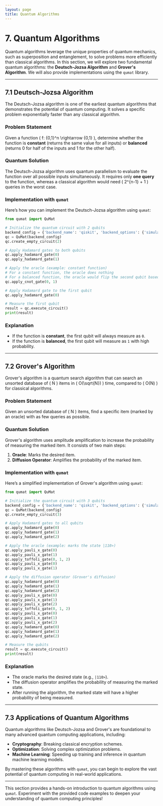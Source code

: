 ```yaml
---
layout: page
title: Quantum Algorithms
---
```


# 7. Quantum Algorithms

Quantum algorithms leverage the unique properties of quantum mechanics, such as superposition and entanglement, to solve problems more efficiently than classical algorithms. In this section, we will explore two fundamental quantum algorithms: the **Deutsch-Jozsa Algorithm** and **Grover's Algorithm**. We will also provide implementations using the `qumat` library.
  
---  

## 7.1 Deutsch-Jozsa Algorithm

The Deutsch-Jozsa algorithm is one of the earliest quantum algorithms that demonstrates the potential of quantum computing. It solves a specific problem exponentially faster than any classical algorithm.

### Problem Statement
Given a function \( f: \{0,1\}^n \rightarrow \{0,1\} \), determine whether the function is **constant** (returns the same value for all inputs) or **balanced** (returns 0 for half of the inputs and 1 for the other half).

### Quantum Solution
The Deutsch-Jozsa algorithm uses quantum parallelism to evaluate the function over all possible inputs simultaneously. It requires only **one query** to the function, whereas a classical algorithm would need \( 2^{n-1} + 1 \) queries in the worst case.

### Implementation with `qumat`
Here’s how you can implement the Deutsch-Jozsa algorithm using `qumat`:

```python  
from qumat import QuMat

# Initialize the quantum circuit with 2 qubits
backend_config = {'backend_name': 'qiskit', 'backend_options': {'simulator_type': 'qasm_simulator', 'shots': 1000}}  
qc = QuMat(backend_config)  
qc.create_empty_circuit(2)

# Apply Hadamard gates to both qubits
qc.apply_hadamard_gate(0)  
qc.apply_hadamard_gate(1)

# Apply the oracle (example: constant function)
# For a constant function, the oracle does nothing
# For a balanced function, the oracle would flip the second qubit based on the first qubit
qc.apply_cnot_gate(0, 1)

# Apply Hadamard gate to the first qubit
qc.apply_hadamard_gate(0)

# Measure the first qubit
result = qc.execute_circuit()  
print(result)  
```

### Explanation
- If the function is **constant**, the first qubit will always measure as `0`.
- If the function is **balanced**, the first qubit will measure as `1` with high probability.

---  

## 7.2 Grover's Algorithm

Grover's algorithm is a quantum search algorithm that can search an unsorted database of \( N \) items in \( O(\sqrt{N}) \) time, compared to \( O(N) \) for classical algorithms.

### Problem Statement
Given an unsorted database of \( N \) items, find a specific item (marked by an oracle) with as few queries as possible.

### Quantum Solution
Grover's algorithm uses amplitude amplification to increase the probability of measuring the marked item. It consists of two main steps:
1. **Oracle**: Marks the desired item.
2. **Diffusion Operator**: Amplifies the probability of the marked item.

### Implementation with `qumat`
Here’s a simplified implementation of Grover's algorithm using `qumat`:

```python  
from qumat import QuMat

# Initialize the quantum circuit with 3 qubits
backend_config = {'backend_name': 'qiskit', 'backend_options': {'simulator_type': 'qasm_simulator', 'shots': 1000}}  
qc = QuMat(backend_config)  
qc.create_empty_circuit(3)

# Apply Hadamard gates to all qubits
qc.apply_hadamard_gate(0)  
qc.apply_hadamard_gate(1)  
qc.apply_hadamard_gate(2)

# Apply the oracle (example: marks the state |110>)
qc.apply_pauli_x_gate(0)  
qc.apply_pauli_x_gate(1)  
qc.apply_toffoli_gate(0, 1, 2)  
qc.apply_pauli_x_gate(0)  
qc.apply_pauli_x_gate(1)

# Apply the diffusion operator (Grover's diffusion)
qc.apply_hadamard_gate(0)  
qc.apply_hadamard_gate(1)  
qc.apply_hadamard_gate(2)  
qc.apply_pauli_x_gate(0)  
qc.apply_pauli_x_gate(1)  
qc.apply_pauli_x_gate(2)  
qc.apply_toffoli_gate(0, 1, 2)  
qc.apply_pauli_x_gate(0)  
qc.apply_pauli_x_gate(1)  
qc.apply_pauli_x_gate(2)  
qc.apply_hadamard_gate(0)  
qc.apply_hadamard_gate(1)  
qc.apply_hadamard_gate(2)

# Measure the qubits
result = qc.execute_circuit()  
print(result)  
```

### Explanation
- The oracle marks the desired state (e.g., `|110>`).
- The diffusion operator amplifies the probability of measuring the marked state.
- After running the algorithm, the marked state will have a higher probability of being measured.

---  

## 7.3 Applications of Quantum Algorithms

Quantum algorithms like Deutsch-Jozsa and Grover's are foundational to many advanced quantum computing applications, including:
- **Cryptography**: Breaking classical encryption schemes.
- **Optimization**: Solving complex optimization problems.
- **Machine Learning**: Speeding up training and inference in quantum machine learning models.

By mastering these algorithms with `qumat`, you can begin to explore the vast potential of quantum computing in real-world applications.
  
---  

This section provides a hands-on introduction to quantum algorithms using `qumat`. Experiment with the provided code examples to deepen your understanding of quantum computing principles!  